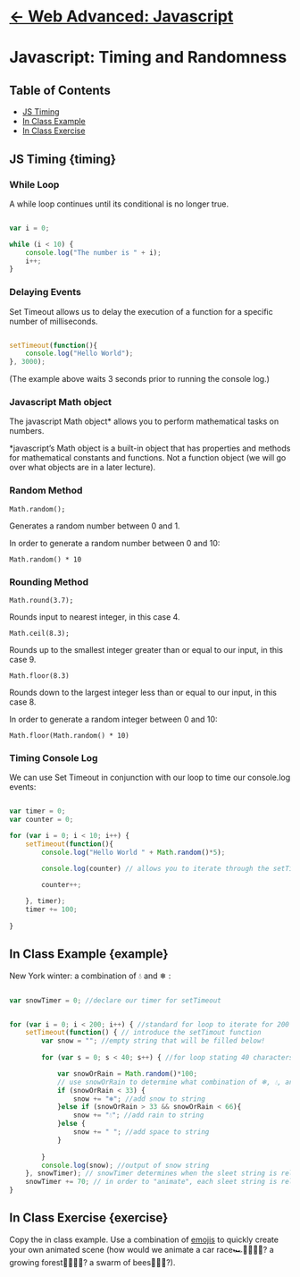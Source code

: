 # [← Web Advanced: Javascript](../../)

# Javascript: Timing and Randomness

## Table of Contents
- [JS Timing](#timing)
- [In Class Example](#example)
- [In Class Exercise](#exercise)

## JS Timing {timing}

### While Loop

A while loop continues until its conditional is no longer true.

```javascript

var i = 0;

while (i < 10) {
    console.log("The number is " + i);
    i++;
}


```

### Delaying Events

Set Timeout allows us to delay the execution of a function for a specific number of milliseconds.

```javascript

setTimeout(function(){ 
    console.log("Hello World"); 
}, 3000);

```

(The example above waits 3 seconds prior to running the console log.)

### Javascript Math object

The javascript Math object&#42; allows you to perform mathematical tasks on numbers.

&#42;javascript&rsquo;s Math object is a built-in object that has properties and methods for mathematical constants and functions. Not a function object (we will go over what objects are in a later lecture).

### Random Method

`Math.random();`

Generates a random number between 0 and 1.

In order to generate a random number between 0 and 10:

`Math.random() * 10`


### Rounding Method

`Math.round(3.7);`

Rounds input to nearest integer, in this case 4.

`Math.ceil(8.3);`

Rounds up to the smallest integer greater than or equal to our input, in this case 9.

`Math.floor(8.3)`

Rounds down to the largest integer less than or equal to our input, in this case 8.

In order to generate a random integer between 0 and 10:

`Math.floor(Math.random() * 10)`


### Timing Console Log

We can use Set Timeout in conjunction with our loop to time our console.log events:

```javascript

var timer = 0;
var counter = 0;

for (var i = 0; i < 10; i++) {
    setTimeout(function(){ 
        console.log("Hello World " + Math.random()*5);

        console.log(counter) // allows you to iterate through the setTimeOut method
        
        counter++;

    }, timer);
    timer += 100;
    
}


```





## In Class Example {example}

New York winter: a combination of 💧 and ❄ :



```javascript

var snowTimer = 0; //declare our timer for setTimeout


for (var i = 0; i < 200; i++) { //standard for loop to iterate for 200 console lines
    setTimeout(function() { // introduce the setTimout function
        var snow = ""; //empty string that will be filled below!
        
        for (var s = 0; s < 40; s++) { //for loop stating 40 characters per line

        	var snowOrRain = Math.random()*100; 
        	// use snowOrRain to determine what combination of ❄, 💧, and " " each line has
            if (snowOrRain < 33) {
                snow += "❄️"; //add snow to string
            }else if (snowOrRain > 33 && snowOrRain < 66){
            	snow += "💧"; //add rain to string
            }else {
                snow += " "; //add space to string
            }
    
        }
        console.log(snow); //output of snow string
    }, snowTimer); // snowTimer determines when the sleet string is released
    snowTimer += 70; // in order to "animate", each sleet string is released +70 milliseconds after the previous one.
} 


```


## In Class Exercise {exercise}

Copy the in class example. Use a combination of [emojis](https://emojipedia.org/) to quickly create your own animated scene (how would we animate a car race🏎️🚗🚓🚚🚛? a growing forest🌱🌿🌳🌲? a swarm of bees🐝🐝🐝?). 



